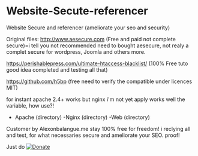 
# Website-Secute-referencer
Website Secure and referencer (ameliorate your seo and security)


Original files:
http://www.aesecure.com (Free and paid not complete secure)=i tell you not recommended  need to bought aesecure, not realy a complet secure for wordpress, Joomla and others more. 

https://perishablepress.com/ultimate-htaccess-blacklist/ (100% Free tuto good idea completed and testing all that)

https://github.com/h5bp (free need to verify the compatible under licences MIT)

for instant apache 2.4+ works but nginx i'm not yet apply works well the variable, how use?!

- Apache (directory)
-Nginx (directory)
-Web (directory)

Customer by Alexonbalangue.me stay 100% free for freedom! i reclying all and test, for what necessaries secure and ameliorate your SEO. proof!

Just do [![Donate](https://img.shields.io/badge/Donate-PayPal-green.svg)](https://paypal.me/alexonbalangue)
